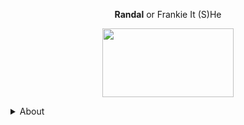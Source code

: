 <p align="center"> <strong>Randal</strong> or Frankie It (S)He </p align="center"> 
<p align="center"> 
  <img src="https://i.postimg.cc/8CpB4LkM/45-OBSO737-J6-EMS4-LFCSZWYZGVQCVGWFJ.gif" height = "110" width="210">
</p>
<p align="center"><details> </p align="center"> 
<p align="center"> <summary>About</summary> </p align="center"> 
My PonyTown account is shared between <strong>alters</strong>,
So please keep that in mind when interacting with me. 
  
I also respond to "Harvey" as a collective name ^p^
  I am not very open about my system and don't plan to be,
this is only shared to <strong>express myself</strong> without confusion from others.
 </details> 

